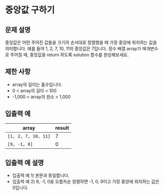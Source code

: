 <h1>중앙값 구하기</h1>


<h2>문제 설명</h2>
중앙값은 어떤 주어진 값들을 크기의 순서대로 정렬했을 때 가장 중앙에 위치하는 값을 의미합니다. 예를 들어 1, 2, 7, 10, 11의 중앙값은 7입니다. 정수 배열 array가 매개변수로 주어질 때, 중앙값을 return 하도록 solution 함수를 완성해보세요.



<h2>제한 사항</h2>


- array의 길이는 홀수입니다.
- 0 < array의 길이 < 100
- -1,000 < array의 원소 < 1,000


<h2>입출력 예</h2>

|array|result|
|---|---|
|`[1, 2, 7, 10, 11]`|7|
|`[9, -1, 0]`|0|


<h2>입출력 예 설명</h2>


- 입출력 예 1) 본문과 동일합니다.
- 입출력 예 2) 9, -1, 0을 오름차순 정렬하면 -1, 0, 9이고 가장 중앙에 위치하는 값은 0입니다.
